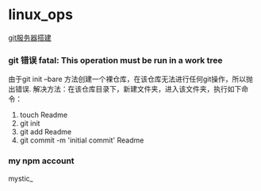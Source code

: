 # linux_ops
[git服务器搭建](https://www.centos.bz/2018/01/%E5%9C%A8%E9%98%BF%E9%87%8C%E4%BA%91%E7%9A%84centos%E4%B8%8A%E6%90%AD%E5%BB%BAgit%E6%9C%8D%E5%8A%A1%E5%99%A8/)

### git 错误 fatal: This operation must be run in a work tree  
由于git init –bare 方法创建一个裸仓库，在该仓库无法进行任何git操作，所以抛出错误.
解决方法：在该仓库目录下，新建文件夹，进入该文件夹，执行如下命令：
1. touch Readme
2. git init
3. git add Readme
4. git commit -m 'initial commit' Readme

### my npm account
mystic_
